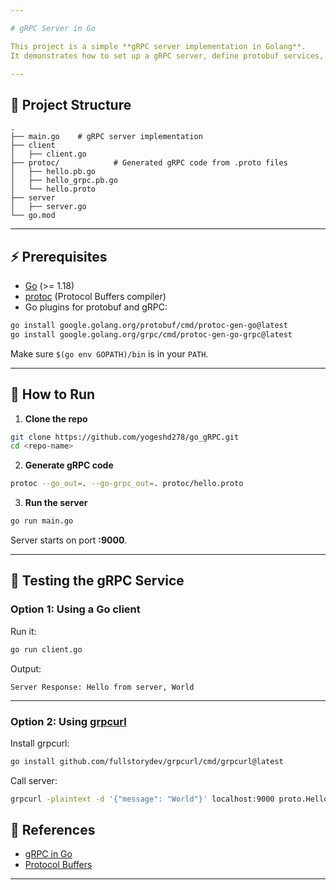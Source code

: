 ```yaml
---

# gRPC Server in Go

This project is a simple **gRPC server implementation in Golang**.
It demonstrates how to set up a gRPC server, define protobuf services, and test the server with a client.

---
```


## 📂 Project Structure

```
.
├── main.go    # gRPC server implementation
├── client
│   ├── client.go
├── protoc/            # Generated gRPC code from .proto files
│   ├── hello.pb.go
│   ├── hello_grpc.pb.go
│   └── hello.proto
├── server
│   ├── server.go
└── go.mod
```

---

## ⚡ Prerequisites

* [Go](https://go.dev/dl/) (>= 1.18)
* [protoc](https://grpc.io/docs/protoc-installation/) (Protocol Buffers compiler)
* Go plugins for protobuf and gRPC:

```bash
go install google.golang.org/protobuf/cmd/protoc-gen-go@latest
go install google.golang.org/grpc/cmd/protoc-gen-go-grpc@latest
```

Make sure `$(go env GOPATH)/bin` is in your `PATH`.

---

## 🚀 How to Run

1. **Clone the repo**

```bash
git clone https://github.com/yogeshd278/go_gRPC.git
cd <repo-name>
```

2. **Generate gRPC code**

```bash
protoc --go_out=. --go-grpc_out=. protoc/hello.proto
```

3. **Run the server**

```bash
go run main.go
```

Server starts on port **:9000**.

---

## 🧪 Testing the gRPC Service

### Option 1: Using a Go client

Run it:

```bash
go run client.go
```

Output:

```
Server Response: Hello from server, World
```

---

### Option 2: Using [grpcurl](https://github.com/fullstorydev/grpcurl)

Install grpcurl:

```bash
go install github.com/fullstorydev/grpcurl/cmd/grpcurl@latest
```

Call server:

```bash
grpcurl -plaintext -d '{"message": "World"}' localhost:9000 proto.HelloServer/ServerReply
```

## 📖 References

* [gRPC in Go](https://grpc.io/docs/languages/go/)
* [Protocol Buffers](https://developers.google.com/protocol-buffers)

---
